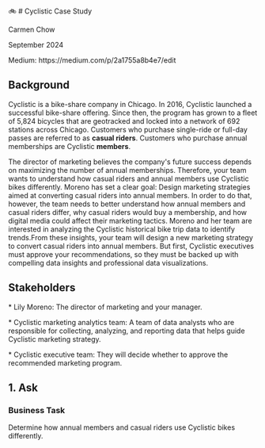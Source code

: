 🚲 # Cyclistic Case Study
<p>Carmen Chow</p> 
<p>September 2024</p>
Medium: https://medium.com/p/2a1755a8b4e7/edit

<h2>Background</h2>
<p>Cyclistic is a bike-share company in Chicago. In 2016, Cyclistic launched a successful bike-share offering. Since then, the program has grown to a fleet of 5,824 bicycles that are geotracked and locked into a network of 692 stations across Chicago. Customers who purchase single-ride or full-day passes are referred to as <b>casual riders</b>. Customers who purchase annual memberships are Cyclistic <b>members</b>. 
  
The director of marketing believes the company's future success depends on maximizing the number of annual memberships. Therefore, your team wants to understand how casual riders and annual members use Cyclistic bikes differently. Moreno has set a clear goal: Design marketing strategies aimed at converting casual riders into annual members. In order to do that, however, the team needs to better understand how annual members and casual riders differ, why casual riders would buy a membership, and how digital media could affect their marketing tactics. Moreno and her team are interested in analyzing the Cyclistic historical bike trip data to identify trends.From these insights, your team will design a new marketing strategy to convert casual riders into annual members. But first, Cyclistic executives must approve your recommendations, so they must be backed up with compelling data insights and professional data visualizations.</p>

<h2>Stakeholders</h2>
<p>*  Lily Moreno: The director of marketing and your manager. </p>
<p>*  Cyclistic marketing analytics team: A team of data analysts who are responsible for
collecting, analyzing, and reporting data that helps guide Cyclistic marketing strategy.</p>
<p>*  Cyclistic executive team: They will decide whether to approve the recommended marketing program.</p>

<h2>1. Ask</h2>
<h3><b>Business Task</b></h3>
Determine how annual members and casual riders use Cyclistic bikes differently.

